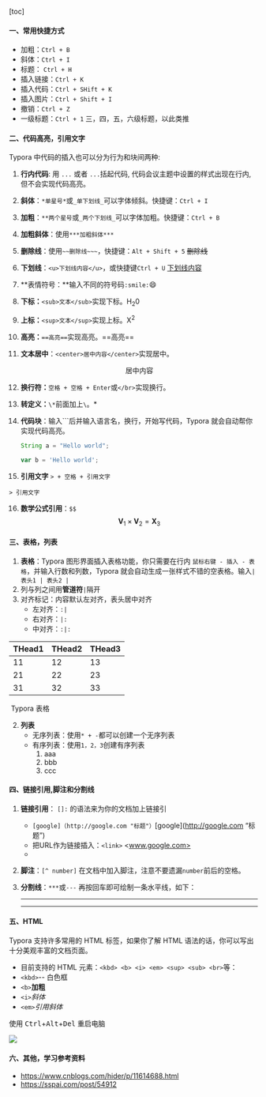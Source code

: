 [toc]

#### 一、常用快捷方式

- 加粗：```Ctrl + B```
- 斜体：```Ctrl + I```
- 标题： ```Ctrl + H```
- 插入链接：```Ctrl + K```
- 插入代码：```Ctrl + SHift + K```
- 插入图片：```Ctrl + Shift + I```
- 撤销：```Ctrl + Z```
- 一级标题：```Ctrl + 1``` 三，四，五，六级标题，以此类推

#### 二、代码高亮，引用文字

Typora 中代码的插入也可以分为行为和块间两种:

 1. **行内代码**: 用 `...` 或者 ``...``括起代码, 代码会议主题中设置的样式出现在行内, 但不会实现代码高亮。

 2. **斜体**：`*单星号*`或`_单下划线_`可以字体倾斜。快捷键：`Ctrl + I`

 3. **加粗**：`**两个星号`或`_两个下划线_`可以字体加粗。快捷键：`Ctrl + B`

 4. **加粗斜体**：使用`***加粗斜体***`

 5. **删除线**：使用`~~删除线~~~`，快捷键：`Alt + Shift + 5` ~~删除线~~

 6. **下划线**：`<u>下划线内容</u>`，或快捷键`Ctrl + U` <u>下划线内容</u>

 7. **表情符号：**输入不同的符号码`:smile:`:smile:

 8. **下标：**`<sub>文本</sub>`实现下标。H<sub>2</sub>0

 9. **上标：**`<sup>文本</sup>`实现上标。X<sup>2</sup>

 10. **高亮：**`==高亮==`实现高亮。==高亮==

 11. **文本居中**：`<center>居中内容</center>`实现居中。<center>居中内容</center>

 12. **换行符：**`空格 + 空格 + Enter`或`</br>`实现换行。  

 13. **转定义：**`\*`前面加上`\`。\*

 14. **代码块**：输入```后并输入语言名，换行，开始写代码，Typora 就会自动帮你实现代码高亮。

     ```java
     String a = "Hello world";
     ```

     ```javascript
     var b = 'Hello world';
     ```

 15. **引用文字** `> + 空格 + 引用文字`

    > 引用文字

 16. **数学公式引用**：`$$`
     $$
     \mathbf{V}_1\times\mathbf{V}_2 = \mathbf{X}_3
     $$


#### 三、表格，列表

1. **表格**：Typora 图形界面插入表格功能，你只需要在行内 ```鼠标右键 - 插入 - 表格```，并输入行数和列数，Typora 就会自动生成一张样式不错的空表格。输入`| 表头1 | 表头2 |`
2. 列与列之间用**管道符**`|`隔开
3. 对齐标记：内容默认左对齐，表头居中对齐
   - 左对齐：`:|`
   - 右对齐：`|:`
   - 中对齐：`:|:`

| THead1 | THead2 | THead3 |
| ------ | ------ | ------ |
| 11     | 12     | 13     |
| 21     | 22     | 23     |
| 31     | 32     | 33     |

​                                                              Typora 表格

2. **列表**
   * 无序列表：使用`* + -`都可以创建一个无序列表
   * 有序列表：使用`1，2，3`创建有序列表
     1. aaa
     2. bbb
     3. ccc

#### 四、链接引用,脚注和分割线

1. **链接引用**： ```[]:``` 的语法来为你的文档加上链接引
   - `[google]（http://google.com "标题"）`[google](http://google.com “标题”)
   - 把URL作为链接插入：`<link>` <www.google.com>
   - 

2. **脚注**：```[^ number]``` 在文档中加入脚注，注意不要遗漏```number```前后的空格。

[^ 1]:http://google.com 

3. **分割线**：`***`或`---` 再按回车即可绘制一条水平线，如下：

   ***

   ---


#### 五、HTML

Typora 支持许多常用的 HTML 标签，如果你了解 HTML 语法的话，你可以写出十分美观丰富的文档页面。

* 目前支持的 HTML 元素：`<kbd> <b> <i> <em> <sup> <sub> <br>`等：
* `<kbd>`<kbd></kbd>-- 白色框
* `<b>`<b>加粗</b>
* `<i>`<i>斜体</i>
* `<em>`<em>引用斜体</em>

使用 <kbd>Ctrl</kbd>+<kbd>Alt</kbd>+<kbd>Del</kbd> 重启电脑 <kbd> </kbd> 

![](P:\Users\Ives\Documents\github\notes\Typora\1.png)


#### 六、其他，学习参考资料

* https://www.cnblogs.com/hider/p/11614688.html
* https://sspai.com/post/54912
